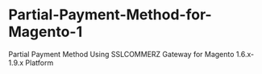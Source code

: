 # Partial-Payment-Method-for-Magento-1
Partial Payment Method Using SSLCOMMERZ Gateway for Magento 1.6.x-1.9.x Platform
